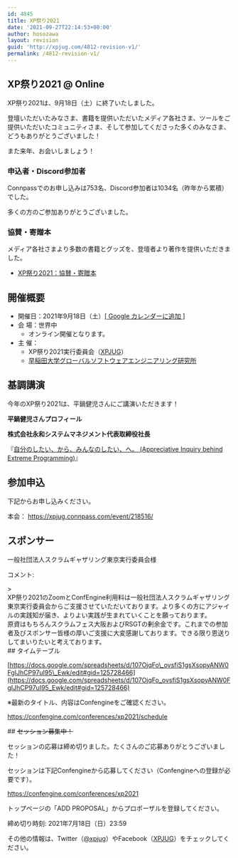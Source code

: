 ```yaml
---
id: 4845
title: XP祭り2021
date: '2021-09-27T22:14:53+00:00'
author: hosozawa
layout: revision
guid: 'http://xpjug.com/4812-revision-v1/'
permalink: /4812-revision-v1/
---
```


## XP祭り2021 @ Online

XP祭り2021は、9月18日（土）に終了いたしました。

登壇いただいたみなさま、書籍を提供いただいたメディア各社さま、ツールをご提供いただいたコミュニティさま、そして参加してくださった多くのみなさま、どうもありがとうございました！

また来年、お会いしましょう！

### 申込者・Discord参加者

Connpassでのお申し込みは753名、Discord参加者は1034名（昨年から累積）でした。

多くの方のご参加ありがとうございました。

### 協賛・寄贈本

メディア各社さまより多数の書籍とグッズを、登壇者より著作を提供いただきました。

- [XP祭り2021：協賛・寄贈本](https://xpjug.com/2021-sponsor-presentation/)

## 開催概要

- 開催日：2021年9月18日（土）[\[ Google カレンダーに追加 \]](https://calendar.google.com/calendar/r/eventedit?text=XP%E7%A5%AD%E3%82%8A&location=%E6%97%A9%E7%A8%B2%E7%94%B0%E5%A4%A7%E5%AD%A6+%E3%82%B0%E3%83%AA%E3%83%BC%E3%83%B3%E3%83%BB%E3%82%B3%E3%83%B3%E3%83%94%E3%83%A5%E3%83%BC%E3%83%86%E3%82%A3%E3%83%B3%E3%82%B0%E3%83%BB%E3%82%B7%E3%82%B9%E3%83%86%E3%83%A0%E7%A0%94%E7%A9%B6%E9%96%8B%E7%99%BA%E3%82%BB%E3%83%B3%E3%82%BF%E3%83%BC&details=http://xpjug.com/xp2021/&dates=20210918/20210918)
- 会 場：世界中 
    - オンライン開催となります。
- 主 催： 
    - XP祭り2021実行委員会（[XPJUG](http://xpjug.com/about/)）
    - [早稲田大学グローバルソフトウェアエンジニアリング研究所](https://www.waseda.jp/inst/gcs/labo/globalsoftware/)

## 基調講演

今年のXP祭り2021は、平鍋健児さんにご講演いただきます！

**平鍋健児さんプロフィール**

**株式会社永和システムマネジメント代表取締役社長**

『[自分のしたい、から、みんなのしたい、へ。 (Appreciative Inquiry behind Extreme Programming)](https://confengine.com/conferences/xp2021/proposal/15514/appreciative-inquiry-behind-extreme-programming)』

## 参加申込

下記からお申し込みください。

本会： <https://xpjug.connpass.com/event/218516/>

## スポンサー

<span style="font-weight: 400;">一般社団法人スクラムギャザリング東京実行委員会様</span>

コメント:

<div class="kvgmc6g5 cxmmr5t8 oygrvhab hcukyx3x c1et5uql ii04i59q">> <div dir="auto">XP祭り2021のZoomとConfEngine利用料は一般社団法人スクラムギャザリング東京実行委員会からご支援させていただいております。より多くの方にアジャイルの実践知が届き、よりよい実践が生まれていくことを願っております。</div><div dir="auto">原資はもちろんスクラムフェス大阪およびRSGTの剰余金です。これまでの参加者及びスポンサー皆様の厚いご支援に大変感謝しております。できる限り恩送りしてまいりたいと考えております。</div>

<div dir="auto">## タイムテーブル

[https://docs.google.com/spreadsheets/d/107OjqFo\_ovsfiS1gsXsopyANW0FgIJhCP97uI95\_Ewk/edit#gid=125728466](https://docs.google.com/spreadsheets/d/107OjqFo_ovsfiS1gsXsopyANW0FgIJhCP97uI95_Ewk/edit#gid=125728466)

※最新のタイトル、内容はConfengineをご確認ください。

<https://confengine.com/conferences/xp2021/schedule>

</div></div>## <del>セッション募集中！</del>

セッションの応募は締め切りました。たくさんのご応募ありがとうございました！

セッションは下記Confengineから応募してください（Confengineへの登録が必要です）。

<https://confengine.com/conferences/xp2021>

トップページの「ADD PROPOSAL」からプロポーザルを登録してください。

締め切り時刻: 2021年7月18日（日）23:59

その他の情報は、Twitter（[@xpjug](https://twitter.com/xpjug)）やFacebook（[XPJUG](https://www.facebook.com/Xpjug/)）をチェックしてください。
